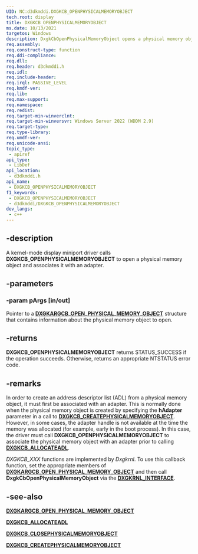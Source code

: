 ```yaml
---
UID: NC:d3dkmddi.DXGKCB_OPENPHYSICALMEMORYOBJECT
tech.root: display
title: DXGKCB_OPENPHYSICALMEMORYOBJECT
ms.date: 10/13/2021
targetos: Windows
description: DxgkCbOpenPhysicalMemoryObject opens a physical memory object and associates it with an adapter.
req.assembly: 
req.construct-type: function
req.ddi-compliance: 
req.dll: 
req.header: d3dkmddi.h
req.idl: 
req.include-header: 
req.irql: PASSIVE_LEVEL
req.kmdf-ver: 
req.lib: 
req.max-support: 
req.namespace: 
req.redist: 
req.target-min-winverclnt: 
req.target-min-winversvr: Windows Server 2022 (WDDM 2.9)
req.target-type: 
req.type-library: 
req.umdf-ver: 
req.unicode-ansi: 
topic_type:
 - apiref
api_type:
 - LibDef
api_location:
 - d3dkmddi.h
api_name:
 - DXGKCB_OPENPHYSICALMEMORYOBJECT
f1_keywords:
 - DXGKCB_OPENPHYSICALMEMORYOBJECT
 - d3dkmddi/DXGKCB_OPENPHYSICALMEMORYOBJECT
dev_langs:
 - c++
---
```


## -description

A kernel-mode display miniport driver calls **DXGKCB_OPENPHYSICALMEMORYOBJECT** to open a physical memory object and associates it with an adapter.

## -parameters

### -param pArgs [in/out]

Pointer to a [**DXGKARGCB_OPEN_PHYSICAL_MEMORY_OBJECT**](ns-d3dkmddi-dxgkargcb_open_physical_memory_object.md) structure that contains information about the physical memory object to open.

## -returns

**DXGKCB_OPENPHYSICALMEMORYOBJECT** returns STATUS_SUCCESS if the operation succeeds. Otherwise, returns an appropriate NTSTATUS error code.

## -remarks

In order to create an address descriptor list (ADL) from a physical memory object, it must first be associated with an adapter. This is normally done when the physical memory object is created by specifying the **hAdapter** parameter in a call to [**DXGKCB_CREATEPHYSICALMEMORYOBJECT**](nc-d3dkmddi-dxgkcb_createphysicalmemoryobject.md). However, in some cases, the adapter handle is not available at the time the memory was allocated (for example, early in the boot process). In this case, the driver must call **DXGKCB_OPENPHYSICALMEMORYOBJECT** to associate the physical memory object with an adapter prior to calling [**DXGKCB_ALLOCATEADL**](nc-d3dkmddi-dxgkcb_allocateadl.md).

*DXGKCB_XXX* functions are implemented by *Dxgkrnl*. To use this callback function, set the appropriate members of [**DXGKARGCB_OPEN_PHYSICAL_MEMORY_OBJECT**](ns-d3dkmddi-dxgkargcb_open_physical_memory_object.md) and then call **DxgkCbOpenPhysicalMemoryObject** via the [**DXGKRNL_INTERFACE**](../dispmprt/ns-dispmprt-_dxgkrnl_interface.md).

## -see-also

[**DXGKARGCB_OPEN_PHYSICAL_MEMORY_OBJECT**](ns-d3dkmddi-dxgkargcb_open_physical_memory_object.md)

[**DXGKCB_ALLOCATEADL**](nc-d3dkmddi-dxgkcb_allocateadl.md)

[**DXGKCB_CLOSEPHYSICALMEMORYOBJECT**](nc-d3dkmddi-dxgkcb_closephysicalmemoryobject.md)

[**DXGKCB_CREATEPHYSICALMEMORYOBJECT**](nc-d3dkmddi-dxgkcb_createphysicalmemoryobject.md)

